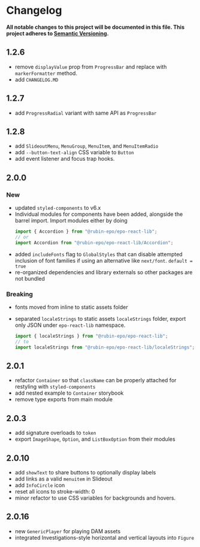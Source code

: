 # Changelog

**All notable changes to this project will be documented in this file. This project adheres to [Semantic Versioning](https://semver.org).**

## 1.2.6

- remove `displayValue` prop from `ProgressBar` and replace with `markerFormatter` method.
- add `CHANGELOG.MD`

## 1.2.7

- add `ProgressRadial` variant with same API as `ProgressBar`

## 1.2.8

- add `SlideoutMenu`, `MenuGroup`, `MenuItem`, and `MenuItemRadio`
- add `--button-text-align` CSS variable to `Button`
- add event listener and focus trap hooks.

## 2.0.0

### New

- updated `styled-components` to v6.x
- Individual modules for components have been added, alongside the barrel import. Import modules either by doing
  ```javascript
  import { Accordion } from "@rubin-epo/epo-react-lib";
  // or
  import Accordion from "@rubin-epo/epo-react-lib/Accordion";
  ```
- added `includeFonts` flag to `GlobalStyles` that can disable attempted inclusion of font families if using an alternative like `next/font`. `default = true`
- re-organized dependencies and library externals so other packages are not bundled

### Breaking

- fonts moved from inline to static assets folder
- separated `localeStrings` to static assets `localeStrings` folder, export only JSON under `epo-react-lib` namespace.

  ```javascript
  import { localeStrings } from "@rubin-epo/epo-react-lib";
  // to
  import localeStrings from "@rubin-epo/epo-react-lib/localeStrings";
  ```

## 2.0.1

- refactor `Container` so that `className` can be properly attached for restyling with `styled-components`
- add nested example to `Container` storybook
- remove type exports from main module

## 2.0.3

- add signature overloads to `token`
- export `ImageShape`, `Option`, and `ListBoxOption` from their modules

## 2.0.10

- add `showText` to share buttons to optionally display labels
- add links as a valid `menuitem` in Slideout
- add `InfoCircle` icon
- reset all icons to stroke-width: 0
- minor refactor to use CSS variables for backgrounds and hovers.

## 2.0.16

- new `GenericPlayer` for playing DAM assets
- integrated Investigations-style horizontal and vertical layouts into `Figure`
